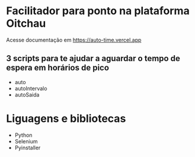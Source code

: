 #  Facilitador para ponto na plataforma Oitchau
Acesse documentação em https://auto-time.vercel.app 

## 3 scripts para te ajudar a aguardar o tempo de espera em horários de pico 
- auto
- autoIntervalo
- autoSaida
# Liguagens e bibliotecas
- Python
- Selenium
- Pyinstaller
